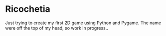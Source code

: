 # Ricochetia

Just trying to create my first 2D game using Python and Pygame. The name were off the top of my head, so work in progress..